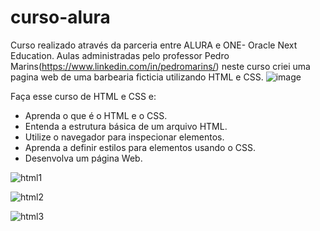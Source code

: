 # curso-alura
Curso realizado através da parceria entre ALURA e ONE- Oracle Next Education. Aulas administradas pelo professor Pedro Marins(https://www.linkedin.com/in/pedromarins/) neste curso criei uma pagina web de uma barbearia ficticia utilizando HTML e CSS. 
![image](https://user-images.githubusercontent.com/104936515/206952374-6da5ae11-29c3-4258-b958-2e34e69fd85b.png)

Faça esse curso de HTML e CSS e:
* Aprenda o que é o HTML e o CSS.
* Entenda a estrutura básica de um arquivo HTML.
* Utilize o navegador para inspecionar elementos.
* Aprenda a definir estilos para elementos usando o CSS.
* Desenvolva um página Web.




![html1](https://user-images.githubusercontent.com/104936515/206953948-90926cf0-6678-4eb1-b503-bf61c5d37780.gif)

![html2](https://user-images.githubusercontent.com/104936515/206954380-bd3608ec-ba05-4675-9f0e-2a6722853a1c.gif)

![html3](https://user-images.githubusercontent.com/104936515/206954384-fb021a1d-2327-4b5c-a975-ab3600e39e50.gif)
